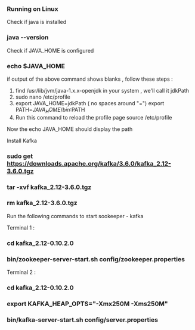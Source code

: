 ### Running on Linux 

Check if java is installed 
### java --version 

Check if JAVA_HOME is configured
### echo $JAVA_HOME 

if output of the above command shows blanks , follow these steps : 
1. find /usr/lib/jvm/java-1.x.x-openjdk in your system , we'll call it jdkPath
2. sudo nano /etc/profile
3. export JAVA_HOME=jdkPath ( no spaces around "=")
   export PATH=$JAVA_HOME/bin:$PATH
4. Run this command to reload the profile page
    source /etc/profile

Now the echo JAVA_HOME should display the path 

Install Kafka 

### sudo get https://downloads.apache.org/kafka/3.6.0/kafka_2.12-3.6.0.tgz

### tar -xvf kafka_2.12-3.6.0.tgz

### rm kafka_2.12-3.6.0.tgz

Run the following commands to start sookeeper - kafka 

Terminal 1 : 
### cd kafka_2.12-0.10.2.0
### bin/zookeeper-server-start.sh config/zookeeper.properties 

Terminal 2 : 
### cd kafka_2.12-0.10.2.0
### export KAFKA_HEAP_OPTS="-Xmx250M -Xms250M"
### bin/kafka-server-start.sh config/server.properties




